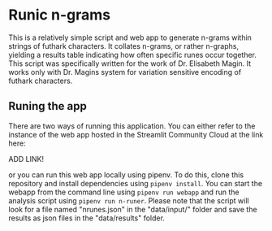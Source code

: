 # Runic n-grams

This is a relatively simple script and web app to generate n-grams within strings of futhark characters. It collates n-grams, or rather n-graphs,
yielding a results table indicating how often specific runes occur together.
This script was specifically written for the work of Dr. Elisabeth Magin. It works only with Dr. Magins system for variation sensitive encoding of 
futhark characters.

## Runing the app

There are two ways of running this application. You can either refer to the instance of the web app hosted in the Streamlit Community Cloud at the link here:

ADD LINK!

or you can run this web app locally using pipenv.
To do this, clone this repository and install dependencies using `pipenv install`.
You can start the webapp from the command line using `pipenv run webapp` and run the analysis
script using `pipenv run n-runer`.
Please note that the script will look for a file named "nrunes.json" in the "data/input/" folder
and save the results as json files in the "data/results" folder.